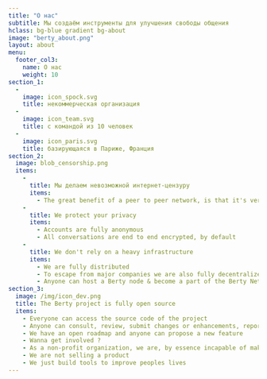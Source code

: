 ```yaml
---
title: "О нас"
subtitle: Мы создаём инструменты для улучшения свободы общения
hclass: bg-blue gradient bg-about
image: "berty_about.png"
layout: about
menu:
  footer_col3:
    name: О нас
    weight: 10
section_1:
  - 
    image: icon_spock.svg
    title: некоммерческая организация
  - 
    image: icon_team.svg
    title: с командой из 10 человек
  - 
    image: icon_paris.svg
    title: базирующаяся в Париже, Франция
section_2:
  image: blob_censorship.png
  items:
    - 
      title: Мы делаем невозможной интернет-цензуру
      items:
        - The great benefit of a peer to peer network, is that it's very hard to prevent it from spreading
    - 
      title: We protect your privacy
      items:
        - Accounts are fully anonymous
        - All conversations are end to end encrypted, by default
    - 
      title: We don't rely on a heavy infrastructure
      items:
        - We are fully distributed
        - To escape from major companies we are also fully decentralized
        - Anyone can host a Berty node & become a part of the Berty Network
section_3:
  image: /img/icon_dev.png
  title: The Berty project is fully open source
  items:
    - Everyone can access the source code of the project
    - Anyone can consult, review, submit changes or enhancements, report a bug, perform a security audit...
    - We have an open roadmap and anyone can propose a new feature
    - Wanna get involved ?
    - As a non-profit organization, we are, by essence incapable of making profit
    - We are not selling a product
    - We just build tools to improve peoples lives
---
```


